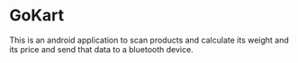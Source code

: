 # GoKart
This is an android application to scan products and calculate its weight and its price and send that data to a bluetooth device.
